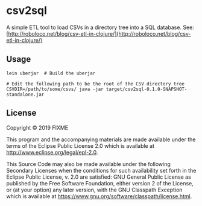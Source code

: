 # csv2sql

A simple ETL tool to load CSVs in a directory tree into a SQL database. See: [http://roboloco.net/blog/csv-etl-in-clojure/](http://roboloco.net/blog/csv-etl-in-clojure/)


## Usage

    lein uberjar  # Build the uberjar

    # Edit the following path to be the root of the CSV directory tree
    CSVDIR=/path/to/some/csvs/ java -jar target/csv2sql-0.1.0-SNAPSHOT-standalone.jar


## License

Copyright © 2019 FIXME

This program and the accompanying materials are made available under the
terms of the Eclipse Public License 2.0 which is available at
http://www.eclipse.org/legal/epl-2.0.

This Source Code may also be made available under the following Secondary
Licenses when the conditions for such availability set forth in the Eclipse
Public License, v. 2.0 are satisfied: GNU General Public License as published by
the Free Software Foundation, either version 2 of the License, or (at your
option) any later version, with the GNU Classpath Exception which is available
at https://www.gnu.org/software/classpath/license.html.


